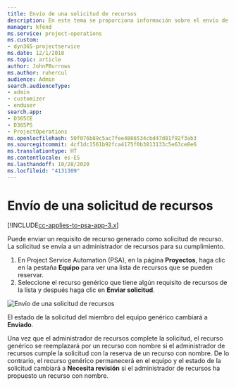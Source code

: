 ```yaml
---
title: Envío de una solicitud de recursos
description: En este tema se proporciona información sobre el envío de una solicitud para un recurso del proyecto.
manager: kfend
ms.service: project-operations
ms.custom:
- dyn365-projectservice
ms.date: 12/1/2018
ms.topic: article
author: JohnPBurrows
ms.author: ruhercul
audience: Admin
search.audienceType:
- admin
- customizer
- enduser
search.app:
- D365CE
- D365PS
- ProjectOperations
ms.openlocfilehash: 50f076b89c5ac7fee4866534cbd47d81f92f3ab3
ms.sourcegitcommit: 4cf1dc1561b92fca4175f0b3813133c5e63ce8e6
ms.translationtype: HT
ms.contentlocale: es-ES
ms.lasthandoff: 10/28/2020
ms.locfileid: "4131309"
---
```

# <a name="submitting-a-resource-request"></a>Envío de una solicitud de recursos

[!INCLUDE[cc-applies-to-psa-app-3.x](../includes/cc-applies-to-psa-app-3x.md)]

Puede enviar un requisito de recurso generado como solicitud de recurso. La solicitud se envía a un administrador de recursos para su cumplimiento.

1. En Project Service Automation (PSA), en la página **Proyectos**, haga clic en la pestaña **Equipo** para ver una lista de recursos que se pueden reservar. 
2. Seleccione el recurso genérico que tiene algún requisito de recursos de la lista y después haga clic en **Enviar solicitud**.

![Envío de una solicitud de recursos](media/RM-how-to-18.png)

El estado de la solicitud del miembro del equipo genérico cambiará a **Enviado**.

Una vez que el administrador de recursos complete la solicitud, el recurso genérico se reemplazará por un recurso con nombre si el administrador de recursos cumple la solicitud con la reserva de un recurso con nombre. De lo contrario, el recurso genérico permanecerá en el equipo y el estado de la solicitud cambiará a **Necesita revisión** si el administrador de recursos ha propuesto un recurso con nombre.
